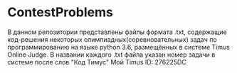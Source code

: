 # ContestProblems
В данном репозитории представлены файлы формата .txt, содержащие код-решения некоторых олимпиадных(соревновательных) задач по программированию на языке python 3.6, размещённых в системе Timus Online Judge. В названии каждого .txt файла указан номер задачи в системе после слов "Код Тимус" Мой Timus ID: 276225DC
